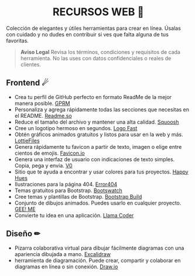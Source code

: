 <h1 align='center'> RECURSOS WEB 🚀 </h1>

Colección de elegantes y útiles herramientas para crear en línea. Úsalas con cuidado y no dudes en contribuir si ves que falta alguna de tus favoritas.

> **Aviso Legal** Revisa los términos, condiciones y requisitos de cada herramienta. No las uses con datos confidenciales o reales de clientes.

## Frontend ☄
- Crea tu perfil de GitHub perfecto en formato ReadMe de la mejor manera posible. [GPRM](https://gprm.itsvg.in/)
- Personaliza y agrega rápidamente todas las secciones que necesitas en el README. [Readme.so](https://readme.so/es/editor)
- Reduce el tamaño del archivo y mantener una alta calidad. [Squoosh](https://squoosh.app/)
- Cree un logotipo hermoso en segundos. [Logo Fast](https://shipfa.st/tools/logo-fast)
- Obtén gráficos animados gratuitos y listos para usar en la web y más. [LottieFiles](https://lottiefiles.com/)
- Genera rápidamente tu favicon a partir de texto, imagen o elige entre cientos de emojis. [Favicon.io](https://favicon.io/)
- Genera una interfaz de usuario con indicaciones de texto simples. Copia, pega y envía.  [V0](https://v0.dev/)
- Sitio que te ayuda a encontrar y usar colores para tus proyectos. [Happy Hues](https://www.happyhues.co/)
- Ilustraciones para la página 404. [Error404](https://error404.fun/)
- Temas gratuitos para Bootstrap. [Bootswatch](https://bootswatch.com/)
- Cree temas y plantillas de Bootstrap. [Bootstrap Build](https://bootstrap.build/app)
- Conjunto de dibujos animados. Puedes usarlo en cualquier proyecto. [GEE! ME](https://geeme.vercel.app/)
- Convierte tu idea en una aplicación. [Llama Coder](https://llamacoder.together.ai/)

## Diseño ✏
- Pizarra colaborativa virtual para dibujar fácilmente diagramas con una apariencia dibujada a mano. [Excalidraw](https://excalidraw.com/)
- herramienta de diagramación. Puede crear, compartir y colaborar en diagramas en línea o sin conexión. [Draw.io](https://app.diagrams.net/)
